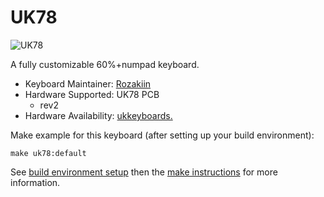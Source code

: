 # UK78

![UK78](https://imgur.com/6pUQkKP.jpg)

A fully customizable 60%+numpad keyboard.

* Keyboard Maintainer: [Rozakiin](https://github.com/rozakiin)
* Hardware Supported: UK78 PCB
  * rev2 
* Hardware Availability: [ukkeyboards.](http://ukkeyboards.bigcartel.com/)

Make example for this keyboard (after setting up your build environment):

    make uk78:default

See [build environment setup](https://docs.qmk.fm/build_environment_setup.html) then the [make instructions](https://docs.qmk.fm/make_instructions.html) for more information.